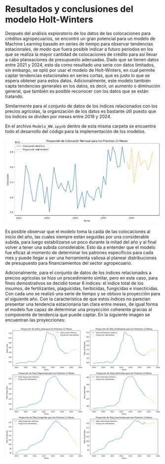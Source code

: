 # Resultados y conclusiones del modelo Holt-Winters

Después del análisis exploratorio de los datos de las colocaciones para créditos agropecuarios, se encontró un gran potencial para un modelo de Machine Learning basado en series de tiempo para observar tendencias estacionales, de modo que fuera posible indicar a futuro periodos en los que se realiza la mayor cantidad de colocaciones de crédito para así llevar a cabo planeaciones de presupuesto adecuadas. Dado que se tienen datos entre 2021 y 2024, esto da como resultado una serie con datos limitados, sin embargo, se optó por usar el modelo de Holt-Winters, en cual permite captar tendencias estacionales en series cortas, que es justo lo que se espera obtener para estos datos. Adicionalmente, este modelo también capta tendencias generales en los datos, es decir, un aumento o diminución general, que también es posible reconocer con los datos que se están tratando.

Similarmente para el conjunto de datos de los índices relacionados con los precios agrícolas, la organización de los datos es bastante útil puesto que los índices se dividen por meses entre 2019 y 2024.

En el archivo `Modelo_HW.ipynb` dentro de esta misma carpeta se encuentra todo el desarrollo del código para la implementación de los modelos.

![Proyeccion creditos](../proyeccion_colocacion.png)

Es posible observar que el modelo toma la caída de las colocaciones al inicio del año, las cuales siempre están seguidas por una considerable subida, para luego estabilizarse un poco durante la mitad del año y al final volver a tener una subida considerable. Esto da a entender que el modelo fue eficaz al momento de determinar los patrones específicos para cada mes y puede llegar a ser una herramienta valiosa al planear distribuciones de presupuesto para financiamientos del sector agropecuario.

Adicionalmente, para el conjunto de datos de los índices relacionados a precios agrícolas se hizo un procedimiento similar, pero en este caso, para fines demostrativos se decidió tomar 6 índices: el índice total de los insumos, de fertilizantes, plaguicidas, herbicidas, fungicidas e insecticidas. Con cada uno se realizó una serie de tiempo y se obtuvo la proyección para el siguiente año. Con la característica de que estos índices no parecían presentar una tendencia estacionaria tan clara entre meses, de igual forma el modelo fue capaz de determinar una proyección coherente gracias al componente de tendencia que puede captar. En la siguiente imagen se encuentran las proyecciones:

![Proyeccion insumos](../proyeccion_insumos.png)
